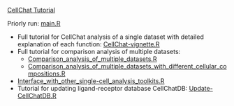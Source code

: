 [CellChat Tutorial](https://github.com/sqjin/CellChat/tree/master/tutorial)

Priorly run:  [main.R](main.R) 

* Full tutorial for CellChat analysis of a single dataset with detailed explanation of each function:  [CellChat-vignette.R](CellChat-vignette.R) 
* Full tutorial for comparison analysis of multiple datasets:  
  * [Comparison_analysis_of_multiple_datasets.R](Comparison_analysis_of_multiple_datasets.R) 
  * [Comparison_analysis_of_multiple_datasets_with_different_cellular_compositions.R](Comparison_analysis_of_multiple_datasets_with_different_cellular_compositions.R) 
* [Interface_with_other_single-cell_analysis_toolkits.R](Interface_with_other_single-cell_analysis_toolkits.R) 
* Tutorial for updating ligand-receptor database CellChatDB:  [Update-CellChatDB.R](Update-CellChatDB.R) 
